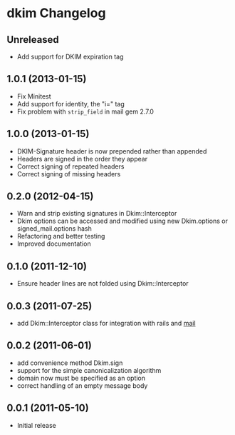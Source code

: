 # dkim Changelog

## Unreleased
* Add support for DKIM expiration tag

## 1.0.1 (2013-01-15)
* Fix Minitest
* Add support for identity, the "i=" tag
* Fix problem with `strip_field` in mail gem 2.7.0

## 1.0.0 (2013-01-15)
* DKIM-Signature header is now prepended rather than appended
* Headers are signed in the order they appear
* Correct signing of repeated headers
* Correct signing of missing headers

## 0.2.0 (2012-04-15)
* Warn and strip existing signatures in Dkim::Interceptor
* Dkim options can be accessed and modified using new Dkim.options or signed_mail.options hash
* Refactoring and better testing
* Improved documentation

## 0.1.0 (2011-12-10)
* Ensure header lines are not folded using Dkim::Interceptor

## 0.0.3 (2011-07-25)
* add Dkim::Interceptor class for integration with rails and [mail](https://github.com/mikel/mail)

## 0.0.2 (2011-06-01)

* add convenience method Dkim.sign
* support for the simple canonicalization algorithm
* domain now must be specified as an option
* correct handling of an empty message body


## 0.0.1 (2011-05-10)

* Initial release

